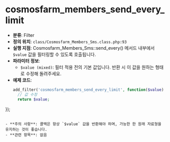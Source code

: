 # cosmosfarm_members_send_every_limit

- **분류**: Filter
- **정의 위치**: `class/Cosmosfarm_Members_Sms.class.php:93`
- **실행 지점**: Cosmosfarm_Members_Sms::send_every() 메서드 내부에서 `$value` 값을 필터링할 수 있도록 호출됩니다.
- **파라미터 정보**:
  - `$value (mixed)`: 필터 적용 전의 기본 값입니다. 반환 시 이 값을 원하는 형태로 수정해 돌려주세요.
- **예제 코드**:
  ```php
  add_filter('cosmosfarm_members_send_every_limit', function($value) {
    // 값 수정
    return $value;
});
  ```

- **주의 사항**: 콜백은 항상 `$value` 값을 반환해야 하며, 가능한 한 원래 자료형을 유지하는 것이 좋습니다.
- **관련 항목**: 없음

